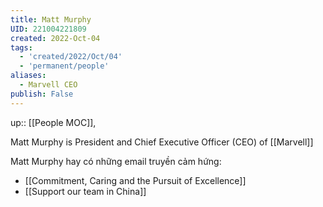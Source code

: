 ```yaml
---
title: Matt Murphy
UID: 221004221809
created: 2022-Oct-04
tags:
  - 'created/2022/Oct/04'
  - 'permanent/people'
aliases:
  - Marvell CEO
publish: False
---
```

up:: [[People MOC]],

Matt Murphy is President and Chief Executive Officer (CEO) of [[Marvell]]

Matt Murphy hay có những email truyền cảm hứng:
- [[Commitment, Caring and the Pursuit of Excellence]]
- [[Support our team in China]]

